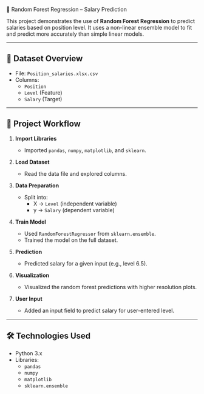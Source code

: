 🌲 Random Forest Regression – Salary Prediction

This project demonstrates the use of **Random Forest Regression** to predict salaries based on position level. It uses a non-linear ensemble model to fit and predict more accurately than simple linear models.

---

## 📁 Dataset Overview

- File: `Position_salaries.xlsx.csv`
- Columns:
  - `Position`
  - `Level` (Feature)
  - `Salary` (Target)

---

## 📌 Project Workflow

1. **Import Libraries**
   - Imported `pandas`, `numpy`, `matplotlib`, and `sklearn`.

2. **Load Dataset**
   - Read the data file and explored columns.

3. **Data Preparation**
   - Split into:
     - X → `Level` (independent variable)
     - y → `Salary` (dependent variable)

4. **Train Model**
   - Used `RandomForestRegressor` from `sklearn.ensemble`.
   - Trained the model on the full dataset.

5. **Prediction**
   - Predicted salary for a given input (e.g., level 6.5).

6. **Visualization**
   - Visualized the random forest predictions with higher resolution plots.

7. **User Input**
   - Added an input field to predict salary for user-entered level.

---

## 🛠️ Technologies Used

- Python 3.x
- Libraries:
  - `pandas`
  - `numpy`
  - `matplotlib`
  - `sklearn.ensemble`

